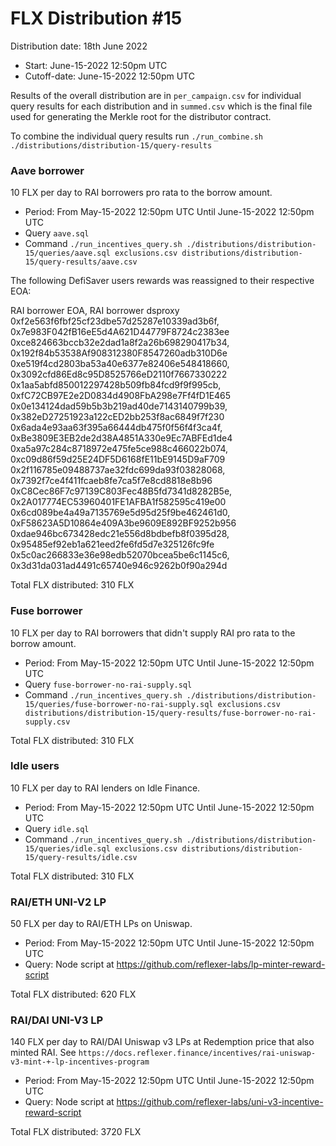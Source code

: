 # FLX Distribution #15

Distribution date: 18th June 2022

- Start: June-15-2022 12:50pm UTC
- Cutoff-date: June-15-2022 12:50pm UTC

Results of the overall distribution are in `per_campaign.csv` for individual query results for each distribution and in `summed.csv` which is the final file used for generating the Merkle root for the distributor contract.

To combine the individual query results run `./run_combine.sh ./distributions/distribution-15/query-results`

### Aave borrower

10 FLX per day to RAI borrowers pro rata to the borrow amount.

- Period: From May-15-2022 12:50pm UTC Until June-15-2022 12:50pm UTC
- Query `aave.sql`
- Command `./run_incentives_query.sh ./distributions/distribution-15/queries/aave.sql exclusions.csv distributions/distribution-15/query-results/aave.csv`

The following DefiSaver users rewards was reassigned to their respective EOA:

RAI borrower EOA, RAI borrower dsproxy
0xf2e563f6fbf25cf23dbe57d25287e10339ad3b6f, 0x7e983F042fB16eE5d4A621D44779F8724c2383ee
0xce824663bccb32e2dad1a8f2a26b698290417b34, 0x192f84b53538Af908312380F8547260adb310D6e
0xe519f4cd2803ba53a40e6377e82406e548418660, 0x3092cfd86Ed8c95D8525766eD2110f7667330222
0x1aa5abfd850012297428b509fb84fcd9f9f995cb, 0xfC72CB97E2e2D0834d4908FbA298e7Ff4fD1E465
0x0e134124dad59b5b3b219ad40de7143140799b39, 0x382eD27251923a122cED2bb253f8ac6849f7f230
0x6ada4e93aa63f395a66444db475f0f56f4f3ca4f, 0xBe3809E3EB2de2d38A4851A330e9Ec7ABFEd1de4
0xa5a97c284c8718972e475fe5ce988c466022b074, 0xc09d86f59d25E24DF5D6168fE11bE9145D9aF709
0x2f116785e09488737ae32fdc699da93f03828068, 0x7392f7ce4f411fcaeb8fe7ca5f7e8cd8818e8b96
0xC8Cec86F7c97139C803Fec48B5fd7341d8282B5e, 0x2A017774EC53960401FE1AFBA1f582595c419e00
0x6cd089be4a49a7135769e5d95d25f9be462461d0, 0xF58623A5D10864e409A3be9609E892BF9252b956
0xdae946bc673428edc21e556d8bdbefb8f0395d28, 0x95485ef92eb1a621eed2fe6fd5d7e325126fc9fe
0x5c0ac266833e36e98edb52070bcea5be6c1145c6, 0x3d31da031ad4491c65740e946c9262b0f90a294d

Total FLX distributed: 310 FLX

### Fuse borrower

10 FLX per day to RAI borrowers that didn't supply RAI pro rata to the borrow amount.

- Period: From May-15-2022 12:50pm UTC Until June-15-2022 12:50pm UTC
- Query `fuse-borrower-no-rai-supply.sql`
- Command `./run_incentives_query.sh ./distributions/distribution-15/queries/fuse-borrower-no-rai-supply.sql exclusions.csv distributions/distribution-15/query-results/fuse-borrower-no-rai-supply.csv`

Total FLX distributed: 310 FLX

### Idle users

10 FLX per day to RAI lenders on Idle Finance.

- Period: From May-15-2022 12:50pm UTC Until June-15-2022 12:50pm UTC
- Query `idle.sql`
- Command `./run_incentives_query.sh ./distributions/distribution-15/queries/idle.sql exclusions.csv distributions/distribution-15/query-results/idle.csv`

Total FLX distributed: 310 FLX

### RAI/ETH UNI-V2 LP

50 FLX per day to RAI/ETH LPs on Uniswap.

- Period: From May-15-2022 12:50pm UTC Until June-15-2022 12:50pm UTC
- Query: Node script at https://github.com/reflexer-labs/lp-minter-reward-script

Total FLX distributed: 620 FLX

### RAI/DAI UNI-V3 LP

140 FLX per day to RAI/DAI Uniswap v3 LPs at Redemption price that also minted RAI. See `https://docs.reflexer.finance/incentives/rai-uniswap-v3-mint-+-lp-incentives-program`

- Period: From May-15-2022 12:50pm UTC Until June-15-2022 12:50pm UTC
- Query: Node script at https://github.com/reflexer-labs/uni-v3-incentive-reward-script

Total FLX distributed: 3720 FLX
